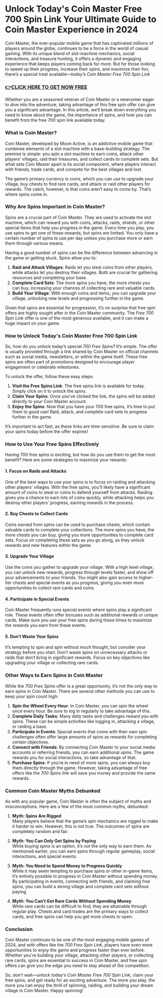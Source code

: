 # Unlock Today's Coin Master Free 700 Spin Link Your Ultimate Guide to Coin Master Experience in 2024

Coin Master, the ever-popular mobile game that has captivated millions of players around the globe, continues to be a force in the world of casual gaming. With its unique blend of slot-machine mechanics, social interactions, and treasure hunting, it offers a dynamic and engaging experience that keeps players coming back for more. But for those looking to speed up their progress, increase their spins, and maximize their fun, there’s a special treat available—*today’s Coin Master Free 700 Spin Link*

### [👉CLICK HERE TO GET NOW FREE](https://jackmarkjr.github.io/spins/)

Whether you are a seasoned veteran of Coin Master or a newcomer eager to dive into the adventure, taking advantage of this free spin offer can give you a significant advantage. In this article, we’ll break down everything you need to know about the game, the importance of spins, and how you can benefit from the free 700 spin link available today.

### What is Coin Master?

Coin Master, developed by Moon Active, is an addictive mobile game that combines elements of a slot machine with a base-building strategy. The premise is simple: you spin a slot machine to earn coins, attack other players’ villages, raid their treasures, and collect cards to complete sets. But what sets Coin Master apart is its social component, where players interact with friends, trade cards, and compete for the best villages and loot.

The game’s primary currency is coins, which you can use to upgrade your village, buy chests to find rare cards, and attack or raid other players for rewards. The catch, however, is that coins aren’t easy to come by. That’s where spins come in.

### Why Are Spins Important in Coin Master?

Spins are a crucial part of Coin Master. They are used to activate the slot machine, which can reward you with coins, attacks, raids, shields, or other special items that help you progress in the game. Every time you play, you use spins to get one of these rewards, but spins are limited. You only have a certain number of spins to use per day unless you purchase more or earn them through various means.

Having a good number of spins can be the difference between advancing in the game or getting stuck. Spins allow you to:

1. **Raid and Attack Villages**: Raids let you steal coins from other players, while attacks let you destroy their villages. Both are crucial for gathering resources and completing your base.
2. **Complete Card Sets**: The more spins you have, the more chests you can buy, increasing your chances of collecting rare and valuable cards.
3. **Build Your Village**: With enough coins and items, you can upgrade your village, unlocking new levels and progressing further in the game.

Given that spins are essential for progression, it’s no surprise that free spin offers are highly sought after in the Coin Master community. The *Free 700 Spin Link* offer is one of the most generous available, and it can make a huge impact on your game.

### How to Unlock Today's Coin Master Free 700 Spin Link

So, how do you unlock today’s special *700 Free Spins*? It’s simple. The offer is usually provided through a link shared by Coin Master on official channels such as social media, newsletters, or within the game itself. These free spins are often part of promotions designed to encourage player engagement or celebrate milestones.

To unlock the offer, follow these easy steps:

1. **Visit the Free Spins Link**: The free spins link is available for today. Simply click on it to unlock the spins.
2. **Claim Your Spins**: Once you’ve clicked the link, the spins will be added directly to your Coin Master account.
3. **Enjoy the Spins**: Now that you have your 700 free spins, it’s time to put them to good use! Raid, attack, and complete card sets to progress further in the game.

It’s important to act fast, as these links are time-sensitive. Be sure to claim your spins today before the offer expires!

### How to Use Your Free Spins Effectively

Having 700 free spins is exciting, but how do you use them to get the most benefit? Here are some strategies to maximize your rewards:

#### 1. **Focus on Raids and Attacks**
One of the best ways to use your spins is to focus on raiding and attacking other players’ villages. With the free spins, you’ll likely have a significant amount of coins to steal or coins to defend yourself from attacks. Raiding gives you a chance to earn lots of coins quickly, while attacking helps you destroy other players’ progress, earning rewards in the process.

#### 2. **Buy Chests to Collect Cards**
Coins earned from spins can be used to purchase chests, which contain valuable cards to complete your collections. The more spins you have, the more chests you can buy, giving you more opportunities to complete card sets. Focus on completing these sets as you go along, as they unlock rewards and new features within the game.

#### 3. **Upgrade Your Village**
Use the coins you gather to upgrade your village. With a high level village, you can unlock new rewards, progress through levels faster, and show off your advancements to your friends. You might also gain access to higher-tier chests and special events as you progress, giving you even more opportunities to collect rare cards and coins.

#### 4. **Participate in Special Events**
Coin Master frequently runs special events where spins play a significant role. These events often offer bonuses such as additional rewards or unique cards. Make sure you use your free spins during these times to maximize the rewards you earn from these events.

#### 5. **Don’t Waste Your Spins**
It’s tempting to spin and spin without much thought, but consider your strategy before you start. Don’t waste spins on unnecessary attacks or raids that don’t bring in significant rewards. Focus on key objectives like upgrading your village or collecting rare cards.

### Other Ways to Earn Spins in Coin Master

While the *700 Free Spins* offer is a great opportunity, it’s not the only way to earn spins in Coin Master. There are several other methods you can use to keep your spin count high:

1. **Spin the Wheel Every Hour**: In Coin Master, you can spin the wheel once every hour. Be sure to log in regularly to take advantage of this.
2. **Complete Daily Tasks**: Many daily tasks and challenges reward you with spins. These can be simple activities like logging in, attacking a village, or raiding a base.
3. **Participate in Events**: Special events that come with their own spin challenges often offer large amounts of spins as rewards for completing certain objectives.
4. **Connect with Friends**: By connecting Coin Master to your social media accounts or referring friends, you can earn additional spins. The game rewards you for social interactions, so take advantage of that.
5. **Purchase Spins**: If you’re in need of more spins, you can always buy them directly through the game. However, taking advantage of free offers like the *700 Spins* link will save you money and provide the same rewards.

### Common Coin Master Myths Debunked

As with any popular game, Coin Master is often the subject of myths and misconceptions. Here are a few of the most common myths, debunked:

1. **Myth: Spins Are Rigged**  
   Many players believe that the game’s spin mechanics are rigged to make it harder to win. However, this is not true. The outcomes of spins are completely random and fair.

2. **Myth: You Can Only Get Spins by Paying**  
   While buying spins is an option, it’s not the only way to earn them. As mentioned earlier, you can earn spins through regular gameplay, social interactions, and special events.

3. **Myth: You Need to Spend Money to Progress Quickly**  
   While it may seem tempting to purchase spins or other in-game items, it’s entirely possible to progress in Coin Master without spending money. By participating in events, connecting with friends, and claiming free spins, you can build a strong village and complete card sets without paying.

4. **Myth: You Can’t Get Rare Cards Without Spending Money**  
   While rare cards can be difficult to find, they are attainable through regular play. Chests and card trades are the primary ways to collect cards, and free spins can help you get more chests to open.

### Conclusion

Coin Master continues to be one of the most engaging mobile games of 2024, and with offers like the *700 Free Spin Link*, players have even more opportunities to enjoy the game and progress faster than ever before. Whether you're building your village, attacking other players, or collecting rare cards, spins are essential to success in Coin Master, and free spin offers can give you the edge you need to stay ahead of the competition.

So, don’t wait—*unlock today’s Coin Master Free 700 Spin Link*, claim your free spins, and get ready for an exciting adventure. The more you play, the more you can enjoy the thrill of spinning, raiding, and building your dream village in Coin Master. Happy spinning!
